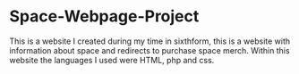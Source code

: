 # Space-Webpage-Project
This is a website I created during my time in sixthform, this is a website with information about space and redirects to purchase space merch.
Within this website the languages I used were HTML, php and css.
